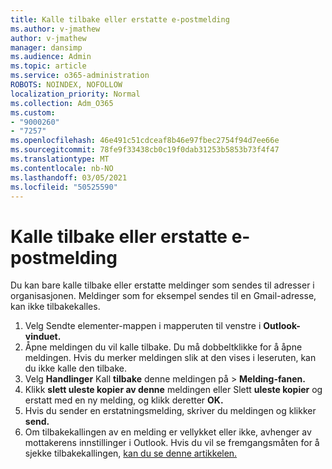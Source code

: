 ```yaml
---
title: Kalle tilbake eller erstatte e-postmelding
ms.author: v-jmathew
author: v-jmathew
manager: dansimp
ms.audience: Admin
ms.topic: article
ms.service: o365-administration
ROBOTS: NOINDEX, NOFOLLOW
localization_priority: Normal
ms.collection: Adm_O365
ms.custom:
- "9000260"
- "7257"
ms.openlocfilehash: 46e491c51cdceaf8b46e97fbec2754f94d7ee66e
ms.sourcegitcommit: 78fe9f33438cb0c19f0dab31253b5853b73f4f47
ms.translationtype: MT
ms.contentlocale: nb-NO
ms.lasthandoff: 03/05/2021
ms.locfileid: "50525590"
---
```

# <a name="recall-or-replace-email-message"></a>Kalle tilbake eller erstatte e-postmelding

Du kan bare kalle tilbake eller erstatte meldinger som sendes til adresser i organisasjonen. Meldinger som for eksempel sendes til en Gmail-adresse, kan ikke tilbakekalles.

1. Velg Sendte elementer-mappen i mapperuten til venstre i **Outlook-vinduet.**
2. Åpne meldingen du vil kalle tilbake. Du må dobbeltklikke for å åpne meldingen. Hvis du merker meldingen slik at den vises i leseruten, kan du ikke kalle den tilbake.
3. Velg **Handlinger** Kall **tilbake** denne meldingen på  >  **Melding-fanen.**
4. Klikk **slett uleste kopier av denne** meldingen eller Slett **uleste kopier** og erstatt med en ny melding, og klikk deretter **OK.**
5. Hvis du sender en erstatningsmelding, skriver du meldingen og klikker **send.**
6. Om tilbakekallingen av en melding er vellykket eller ikke, avhenger av mottakerens innstillinger i Outlook. Hvis du vil se fremgangsmåten for å sjekke tilbakekallingen, [kan du se denne artikkelen.](https://support.office.com/article/recall-or-replace-an-email-message-that-you-sent-35027f88-d655-4554-b4f8-6c0729a723a0#tocheck)
